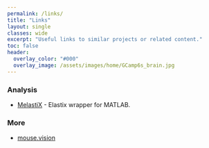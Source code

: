 ```yaml
---
permalink: /links/
title: "Links"
layout: single
classes: wide
excerpt: "Useful links to similar projects or related content."
toc: false
header:
  overlay_color: "#000"
  overlay_image: /assets/images/home/GCamp6s_brain.jpg
---
```



### Analysis
- [MelastiX](https://github.com/raacampbell/matlab_elastix) - Elastix wrapper for MATLAB. 


### More
- [mouse.vision](http://mouse.vision)